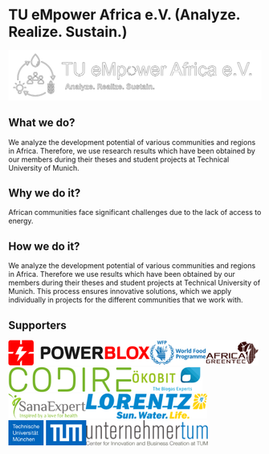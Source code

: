 # TU eMpower Africa e.V. (Analyze. Realize. Sustain.)
<img src="https://raw.githubusercontent.com/TU-eMpower-Africa/.github/main/logo/logo-white-border-black.svg" />

## What we do?
We analyze the development potential of various communities and regions in Africa. Therefore, we use research results which have been obtained by our members during their theses and student projects at Technical University of Munich.

## Why we do it?
African communities face significant challenges due to the lack of access to energy.

## How we do it?
We analyze the development potential of various communities and regions in Africa. Therefore we use results which have been obtained by our members during their theses and student projects at Technical University of Munich. This process ensures innovative solutions, which we apply individually in projects for the different communities that we work with.

## Supporters
<div style="display: flex; flex-wrap: wrap;">
<a href="https://power-blox.com/" target="_blank">
<img src="https://raw.githubusercontent.com/TU-eMpower-Africa/.github/main/supporters/powerblox.svg" height="50"/>
</a>
<a href="https://www.wfp.org/" target="_blank">
<img src="https://raw.githubusercontent.com/TU-eMpower-Africa/.github/main/supporters/wfp.svg" height="50"/>
</a>
<a href="https://www.africagreentec.com/" target="_blank">
<img src="https://raw.githubusercontent.com/TU-eMpower-Africa/.github/main/supporters/africa-greentec.svg" height="50"/>
</a>
<a href="https://codire.de/" target="_blank">
<img src="https://raw.githubusercontent.com/TU-eMpower-Africa/.github/main/supporters/codire.svg" height="50"/>
</a>
<a href="https://www.oekobit-biogas.com/" target="_blank">
<img src="https://raw.githubusercontent.com/TU-eMpower-Africa/.github/main/supporters/oekobit.svg" height="50"/>
</a>
<a href="https://sanaexpert.com/" target="_blank">
<img src="https://raw.githubusercontent.com/TU-eMpower-Africa/.github/main/supporters/sana-expert.svg" height="50"/>
</a>
<a href="https://www.lorentz.de/" target="_blank">
<img src="https://raw.githubusercontent.com/TU-eMpower-Africa/.github/main/supporters/lorentz.svg" height="50"/>
</a>
<a href="https://tum.de/" target="_blank">
<img src="https://raw.githubusercontent.com/TU-eMpower-Africa/.github/main/supporters/tum.svg" height="50"/>
</a>
<a href="https://www.unternehmertum.de/" target="_blank">
<img src="https://raw.githubusercontent.com/TU-eMpower-Africa/.github/main/supporters/unternehmer-tum.svg" height="50"/>
</a>
</div>